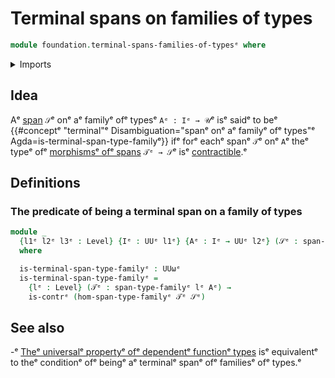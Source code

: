 # Terminal spans on families of types

```agda
module foundation.terminal-spans-families-of-typesᵉ where
```

<details><summary>Imports</summary>

```agda
open import foundation.contractible-typesᵉ
open import foundation.morphisms-spans-families-of-typesᵉ
open import foundation.spans-families-of-typesᵉ
open import foundation.universe-levelsᵉ
```

</details>

## Idea

Aᵉ [span](foundation.spans-families-of-types.mdᵉ) `𝒮`ᵉ onᵉ aᵉ familyᵉ ofᵉ typesᵉ
`Aᵉ : Iᵉ → 𝒰`ᵉ isᵉ saidᵉ to beᵉ
{{#conceptᵉ "terminal"ᵉ Disambiguation="spanᵉ onᵉ aᵉ familyᵉ ofᵉ types"ᵉ Agda=is-terminal-span-type-familyᵉ}}
ifᵉ forᵉ eachᵉ spanᵉ `𝒯`ᵉ onᵉ `A`ᵉ theᵉ typeᵉ ofᵉ
[morphismsᵉ ofᵉ spans](foundation.morphisms-spans-families-of-types.mdᵉ) `𝒯ᵉ → 𝒮`ᵉ isᵉ
[contractible](foundation-core.contractible-types.md).ᵉ

## Definitions

### The predicate of being a terminal span on a family of types

```agda
module _
  {l1ᵉ l2ᵉ l3ᵉ : Level} {Iᵉ : UUᵉ l1ᵉ} {Aᵉ : Iᵉ → UUᵉ l2ᵉ} (𝒮ᵉ : span-type-familyᵉ l3ᵉ Aᵉ)
  where

  is-terminal-span-type-familyᵉ : UUωᵉ
  is-terminal-span-type-familyᵉ =
    {lᵉ : Level} (𝒯ᵉ : span-type-familyᵉ lᵉ Aᵉ) →
    is-contrᵉ (hom-span-type-familyᵉ 𝒯ᵉ 𝒮ᵉ)
```

## See also

-ᵉ [Theᵉ universalᵉ propertyᵉ ofᵉ dependentᵉ functionᵉ types](foundation.universal-property-dependent-function-types.mdᵉ)
  isᵉ equivalentᵉ to theᵉ conditionᵉ ofᵉ beingᵉ aᵉ terminalᵉ spanᵉ ofᵉ familiesᵉ ofᵉ types.ᵉ